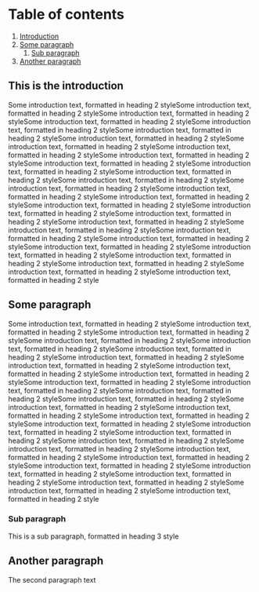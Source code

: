 # Table of contents
1. [Introduction](#introduction)
2. [Some paragraph](#paragraph1)
    1. [Sub paragraph](#subparagraph1)
3. [Another paragraph](#paragraph2)

## This is the introduction <a name="introduction"></a>
Some introduction text, formatted in heading 2 styleSome introduction text, formatted in heading 2 styleSome introduction text, formatted in heading 2 styleSome introduction text, formatted in heading 2 styleSome introduction text, formatted in heading 2 styleSome introduction text, formatted in heading 2 styleSome introduction text, formatted in heading 2 styleSome introduction text, formatted in heading 2 styleSome introduction text, formatted in heading 2 styleSome introduction text, formatted in heading 2 styleSome introduction text, formatted in heading 2 styleSome introduction text, formatted in heading 2 styleSome introduction text, formatted in heading 2 styleSome introduction text, formatted in heading 2 styleSome introduction text, formatted in heading 2 styleSome introduction text, formatted in heading 2 styleSome introduction text, formatted in heading 2 styleSome introduction text, formatted in heading 2 styleSome introduction text, formatted in heading 2 styleSome introduction text, formatted in heading 2 styleSome introduction text, formatted in heading 2 styleSome introduction text, formatted in heading 2 styleSome introduction text, formatted in heading 2 styleSome introduction text, formatted in heading 2 styleSome introduction text, formatted in heading 2 styleSome introduction text, formatted in heading 2 styleSome introduction text, formatted in heading 2 styleSome introduction text, formatted in heading 2 styleSome introduction text, formatted in heading 2 styleSome introduction text, formatted in heading 2 style

## Some paragraph <a name="paragraph1"></a>
Some introduction text, formatted in heading 2 styleSome introduction text, formatted in heading 2 styleSome introduction text, formatted in heading 2 styleSome introduction text, formatted in heading 2 styleSome introduction text, formatted in heading 2 styleSome introduction text, formatted in heading 2 styleSome introduction text, formatted in heading 2 styleSome introduction text, formatted in heading 2 styleSome introduction text, formatted in heading 2 styleSome introduction text, formatted in heading 2 styleSome introduction text, formatted in heading 2 styleSome introduction text, formatted in heading 2 styleSome introduction text, formatted in heading 2 styleSome introduction text, formatted in heading 2 styleSome introduction text, formatted in heading 2 styleSome introduction text, formatted in heading 2 styleSome introduction text, formatted in heading 2 styleSome introduction text, formatted in heading 2 styleSome introduction text, formatted in heading 2 styleSome introduction text, formatted in heading 2 styleSome introduction text, formatted in heading 2 styleSome introduction text, formatted in heading 2 styleSome introduction text, formatted in heading 2 styleSome introduction text, formatted in heading 2 styleSome introduction text, formatted in heading 2 styleSome introduction text, formatted in heading 2 styleSome introduction text, formatted in heading 2 styleSome introduction text, formatted in heading 2 styleSome introduction text, formatted in heading 2 styleSome introduction text, formatted in heading 2 style

### Sub paragraph <a name="subparagraph1"></a>
This is a sub paragraph, formatted in heading 3 style

## Another paragraph <a name="paragraph2"></a>
The second paragraph text
